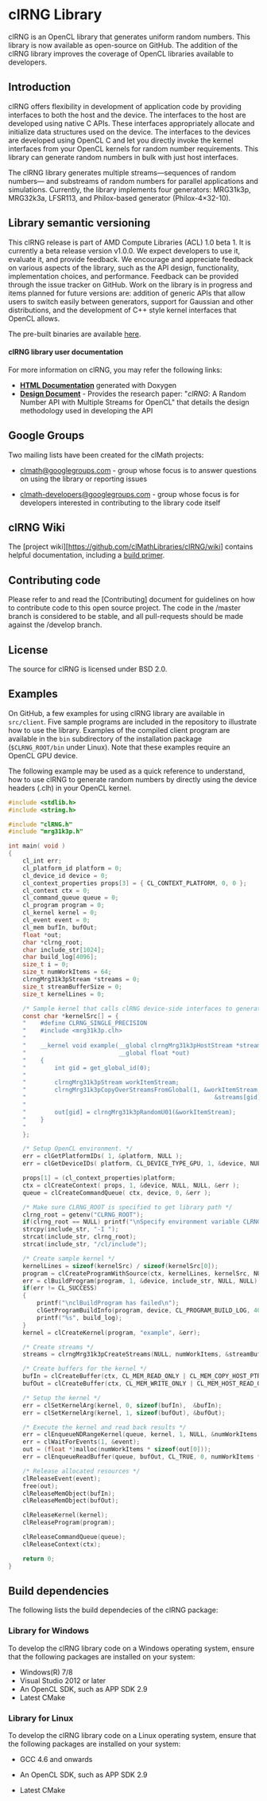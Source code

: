 ﻿# clRNG Library

clRNG is an OpenCL library that generates uniform random numbers. This library is
now available as open-source on GitHub. The addition of the clRNG library improves the 
coverage of OpenCL libraries available to developers.


## Introduction

clRNG offers flexibility in development of application code by providing 
interfaces to both the host and the device. The interfaces to the host are developed using 
native C APIs. These interfaces appropriately allocate and initialize data structures 
used on the device. The interfaces to the devices are developed 
using OpenCL C and let you directly invoke the kernel interfaces from your OpenCL kernels 
for random number requirements. This library can generate random numbers in bulk with just
host interfaces.

The clRNG library generates multiple streams—sequences of random numbers— and substreams 
of random numbers for parallel applications and simulations. Currently, the library 
implements four generators: MRG31k3p, MRG32k3a, LFSR113, and 
Philox-based generator (Philox-4×32-10). 

## Library semantic versioning

This clRNG release is part of AMD Compute Libraries (ACL) 1.0 beta 1. It is currently a 
beta release version v1.0.0. We expect developers to use it, evaluate it, and provide 
feedback. We encourage and appreciate feedback on various aspects of the library, such 
as the API design, functionality, implementation choices, and performance. Feedback 
can be provided through the issue tracker on GitHub. Work on the library is in 
progress and items planned for future versions are: addition of generic APIs that allow 
users to switch easily between generators, support for Gaussian and other distributions, 
and the development of C++ style kernel interfaces that OpenCL allows.

The pre-built binaries are available [here][binary_release].

#### clRNG library user documentation

For more information on clRNG, you may refer the following links:

- [**HTML Documentation**][html_document] generated with Doxygen 
- [**Design Document**][Doc_name] - Provides the research paper: "*clRNG*: A Random Number API with Multiple Streams for OpenCL" that details 
the design methodology used in developing the API

## Google Groups

Two mailing lists have been created for the clMath projects:

-   [clmath@googlegroups.com][] - group whose focus is to answer
    questions on using the library or reporting issues

-   [clmath-developers@googlegroups.com][] - group whose focus is for
    developers interested in contributing to the library code itself

## clRNG Wiki

The [project wiki][https://github.com/clMathLibraries/clRNG/wiki] contains helpful documentation, 
including a [build primer][clmath-developers@googlegroups.com].

## Contributing code

Please refer to and read the [Contributing] document for guidelines on how to contribute code to this open 
source project. The code in the /master branch is considered to be stable, and all pull-requests should 
be made against the /develop branch.


## License

The source for clRNG is licensed under BSD 2.0. 


## Examples

On GitHub, a few examples for using clRNG library are available in `src/client`. Five sample programs are 
included in the repository to illustrate how to use the library. Examples of the compiled client program 
are available in the `bin` subdirectory of the installation package (`$CLRNG_ROOT/bin` under Linux). Note 
that these examples require an OpenCL GPU device. 

The following example may be used as a quick reference to understand, how to use clRNG to generate random 
numbers by directly using the device headers (.clh) in your OpenCL kernel.

```c
#include <stdlib.h>
#include <string.h>

#include "clRNG.h"
#include "mrg31k3p.h"

int main( void )
{
    cl_int err;
    cl_platform_id platform = 0;
    cl_device_id device = 0;
    cl_context_properties props[3] = { CL_CONTEXT_PLATFORM, 0, 0 };
    cl_context ctx = 0;
    cl_command_queue queue = 0;
    cl_program program = 0;
    cl_kernel kernel = 0;
    cl_event event = 0;
    cl_mem bufIn, bufOut;
    float *out;
    char *clrng_root;
    char include_str[1024];
    char build_log[4096];
    size_t i = 0;
    size_t numWorkItems = 64;
    clrngMrg31k3pStream *streams = 0;
    size_t streamBufferSize = 0;
    size_t kernelLines = 0;

    /* Sample kernel that calls clRNG device-side interfaces to generate random numbers */
    const char *kernelSrc[] = {
    "    #define CLRNG_SINGLE_PRECISION                                   \n",
    "    #include <mrg31k3p.clh>                                          \n",
    "                                                                     \n",
    "    __kernel void example(__global clrngMrg31k3pHostStream *streams, \n",
    "                          __global float *out)                       \n",
    "    {                                                                \n",
    "        int gid = get_global_id(0);                                  \n",
    "                                                                     \n",
    "        clrngMrg31k3pStream workItemStream;                          \n",
    "        clrngMrg31k3pCopyOverStreamsFromGlobal(1, &workItemStream,   \n",
    "                                                     &streams[gid]); \n",
    "                                                                     \n",
    "        out[gid] = clrngMrg31k3pRandomU01(&workItemStream);          \n",
    "    }                                                                \n",
    "                                                                     \n",
    };

    /* Setup OpenCL environment. */
    err = clGetPlatformIDs( 1, &platform, NULL );
    err = clGetDeviceIDs( platform, CL_DEVICE_TYPE_GPU, 1, &device, NULL );

    props[1] = (cl_context_properties)platform;
    ctx = clCreateContext( props, 1, &device, NULL, NULL, &err );
    queue = clCreateCommandQueue( ctx, device, 0, &err );

    /* Make sure CLRNG_ROOT is specified to get library path */
    clrng_root = getenv("CLRNG_ROOT");
    if(clrng_root == NULL) printf("\nSpecify environment variable CLRNG_ROOT as described\n");
    strcpy(include_str, "-I ");
    strcat(include_str, clrng_root);
    strcat(include_str, "/cl/include");

    /* Create sample kernel */
    kernelLines = sizeof(kernelSrc) / sizeof(kernelSrc[0]);
    program = clCreateProgramWithSource(ctx, kernelLines, kernelSrc, NULL, &err);
    err = clBuildProgram(program, 1, &device, include_str, NULL, NULL);
    if(err != CL_SUCCESS)
    {
        printf("\nclBuildProgram has failed\n");
        clGetProgramBuildInfo(program, device, CL_PROGRAM_BUILD_LOG, 4096, build_log, NULL);
        printf("%s", build_log);
    }
    kernel = clCreateKernel(program, "example", &err);

    /* Create streams */
    streams = clrngMrg31k3pCreateStreams(NULL, numWorkItems, &streamBufferSize, (clrngStatus *)&err);

    /* Create buffers for the kernel */
    bufIn = clCreateBuffer(ctx, CL_MEM_READ_ONLY | CL_MEM_COPY_HOST_PTR, streamBufferSize, streams, &err);
    bufOut = clCreateBuffer(ctx, CL_MEM_WRITE_ONLY | CL_MEM_HOST_READ_ONLY, numWorkItems * sizeof(cl_float), NULL, &err);

    /* Setup the kernel */
    err = clSetKernelArg(kernel, 0, sizeof(bufIn),  &bufIn);
    err = clSetKernelArg(kernel, 1, sizeof(bufOut), &bufOut);

    /* Execute the kernel and read back results */
    err = clEnqueueNDRangeKernel(queue, kernel, 1, NULL, &numWorkItems, NULL, 0, NULL, &event);
    err = clWaitForEvents(1, &event);
    out = (float *)malloc(numWorkItems * sizeof(out[0]));
    err = clEnqueueReadBuffer(queue, bufOut, CL_TRUE, 0, numWorkItems * sizeof(out[0]), out, 0, NULL, NULL);

    /* Release allocated resources */
    clReleaseEvent(event);
    free(out);
    clReleaseMemObject(bufIn);
    clReleaseMemObject(bufOut);

    clReleaseKernel(kernel);
    clReleaseProgram(program);

    clReleaseCommandQueue(queue);
    clReleaseContext(ctx);

    return 0;
}
```

## Build dependencies

The following lists the build dependecies of the clRNG package:

### Library for Windows

To develop the clRNG library code on a Windows operating system, ensure that the 
following packages are installed on your system:

- Windows(R) 7/8
- Visual Studio 2012 or later
- An OpenCL SDK, such as APP SDK 2.9
- Latest CMake

### Library for Linux

To develop the clRNG library code on a Linux operating system, ensure that the 
following packages are installed on your system:

- GCC 4.6 and onwards
- An OpenCL SDK, such as APP SDK 2.9
- Latest CMake

  [binary_release]: https://github.com/clMathLibraries/clRNG/releases
  [html_document]: http://clmathlibraries.github.io/clRNG/htmldocs/index.html
  [Doc_name]: http://clmathlibraries.github.io/clRNG/docs/clrng-api.pdf
  [clmath@googlegroups.com]: https://github.com/clMathLibraries/clRNG/wiki  
  [clmath-developers@googlegroups.com]: https://github.com/clMathLibraries/clRNG/wiki/Build 


 